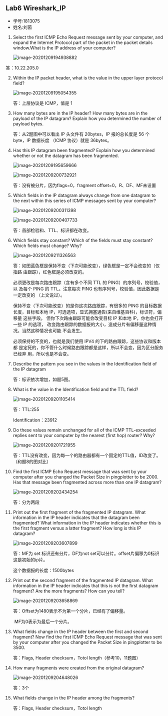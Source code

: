 ## Lab6 Wireshark_IP

- 学号:1813075
- 姓名:刘茵

1. Select the first ICMP Echo Request message sent by your computer, and expand the Internet Protocol part of the packet in the packet details window.What is the IP address of your computer? 

   ![image-20201209194938882](D:\software\Typora\iamge\image-20201209194938882.png)

  答：10.22.205.0

2. Within the IP packet header, what is the value in the upper layer protocol field?

   ![image-20201209195054355](D:\software\Typora\iamge\image-20201209195054355.png)

   答：上层协议是 ICMP，值是 1 

3. How many bytes are in the IP header? How many bytes are in the payload of the IP datagram? Explain how you determined the number of payload bytes.

   答：从2题图中可以看出 IP 头文件有 20bytes，IP 报的总长度是 56 个 byte，IP 数据长度 （ICMP 协议）就是 36bytes。

4. Has this IP datagram been fragmented? Explain how you determined whether or not the datagram has been fragmented.

   ![image-20201209195659666](D:\software\Typora\iamge\image-20201209195659666.png)

   ![image-20201209200732921](D:\software\Typora\iamge\image-20201209200732921.png)

   答：没有被分片，因为flags=0，fragment offset=0，R、DF、MF未设置

5. Which fields in the IP datagram always change from one datagram to the next within this series of ICMP messages sent by your computer?

   ![image-20201209200311398](D:\software\Typora\iamge\image-20201209200311398.png)

   ![image-20201209200407733](D:\software\Typora\iamge\image-20201209200407733.png)

   答：首部检验和、TTL、标识都在改变。

6. Which fields stay constant? Which of the fields must stay constant? Which fields must change? Why?

   ![image-20201209211326563](D:\software\Typora\iamge\image-20201209211326563.png)

   答：如图蓝色框是保持不变（下次可能改变），绿色框是一定不会改变的（仅指路 由跟踪），红色框是必须改变的。

   必须更改是每次路由跟踪（含有多个不同 TTL 的 PING）的序列号，校验值，以 及每个 PING 的 TTL。注意每次 PING 也有序列号，校验值，因此数据是一定改变的 （上文说过）。 

   保持不变（下次可能改变）的是你这次路由跟踪，有很多的 PING 的目标数据 长度，目标和本地 IP，可选选项，显式拥塞通告(来自维基百科)，标识符，偏移量 这些字段。 但你下次路由跟踪可能会改变目标 IP 和本地 IP，你也会打开一些 IP 的选项， 改变路由跟踪的数据报的大小，造成分片有偏移量这种情况。当然这种情况也可能 不会发生。 

   必须保持的不变的，也就是我们使用 IPV4 的下的路由跟踪，这些协议和版本都 是定死的，你不管什么时候路由跟踪都是这样，所以不会变，因为区分服务已经弃 用，所以也是不会变。

7. Describe the pattern you see in the values in the Identification field of the IP datagram

   答：标识依次增加，如题5图。

8. What is the value in the Identification field and the TTL field?

   ![image-20201209201105414](D:\software\Typora\iamge\image-20201209201105414.png)

   答：TTL:255

   Identification：23912

9. Do these values remain unchanged for all of the ICMP TTL-exceeded replies sent to your computer by the nearest (first hop) router? Why?

   ![image-20201209201721955](D:\software\Typora\iamge\image-20201209201721955.png)

   答：TTL没有改变，因为每一个的路由器都有一个固定的TTL值，ID改变了。（和题8的图对比）

10. Find the first ICMP Echo Request message that was sent by your computer after you changed the Packet Size in pingplotter to be 2000. Has that message been fragmented across more than one IP datagram? 

    ![image-20201209202434254](D:\software\Typora\iamge\image-20201209202434254.png)

    答：分为两段

11. Print out the first fragment of the fragmented IP datagram. What information in the IP header indicates that the datagram been fragmented? What information in the IP header indicates whether this is the first fragment versus a latter fragment? How long is this IP datagram?

    ![image-20201209203607899](D:\software\Typora\iamge\image-20201209203607899.png)

    答：MF为 set 标识还有分片，DF为not set可以分片。offset片偏移为0标识这是初始的ip片。

    这个数据报的长度：1500bytes

12. Print out the second fragment of the fragmented IP datagram. What information in the IP header indicates that this is not the first datagram fragment? Are the more fragments? How can you tell?

    ![image-20201209203658869](D:\software\Typora\iamge\image-20201209203658869.png)

    答：Offset为1480表示不为第一个分片，已经有了偏移量。

    ​		MF为0表示为最后一个分片。

13. What fields change in the IP header between the first and second fragment? Now find the first ICMP Echo Request message that was sent by your computer after you changed the Packet Size in pingplotter to be 3500.

    答：Flags, Header checksum，Totol length（参考10，11题图）

14. How many fragments were created from the original datagram?

    ![image-20201209204648026](D:\software\Typora\iamge\image-20201209204648026.png)

    答：3个

15. What fields change in the IP header among the fragments?

    答：Flags, Header checksum，Totol length